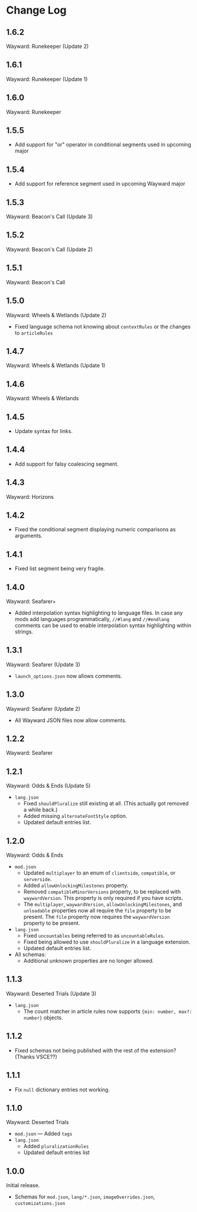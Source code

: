 # Change Log

## 1.6.2
Wayward: Runekeeper (Update 2)

## 1.6.1
Wayward: Runekeeper (Update 1)

## 1.6.0
Wayward: Runekeeper

## 1.5.5
- Add support for "or" operator in conditional segments used in upcoming major

## 1.5.4
- Add support for reference segment used in upcoming Wayward major

## 1.5.3
Wayward: Beacon's Call (Update 3)

## 1.5.2
Wayward: Beacon's Call (Update 2)

## 1.5.1
Wayward: Beacon's Call

## 1.5.0
Wayward: Wheels & Wetlands (Update 2)
- Fixed language schema not knowing about `contextRules` or the changes to `articleRules`

## 1.4.7
Wayward: Wheels & Wetlands (Update 1)

## 1.4.6
Wayward: Wheels & Wetlands

## 1.4.5
- Update syntax for links.

## 1.4.4
- Add support for falsy coalescing segment.

## 1.4.3
Wayward: Horizons

## 1.4.2
- Fixed the conditional segment displaying numeric comparisons as arguments.

## 1.4.1
- Fixed list segment being very fragile.

## 1.4.0
Wayward: Seafarer+
- Added interpolation syntax highlighting to language files. In case any mods add languages programmatically, `//#lang` and `//#endlang` comments can be used to enable interpolation syntax highlighting within strings.

## 1.3.1
Wayward: Seafarer (Update 3)
- `launch_options.json` now allows comments.

## 1.3.0
Wayward: Seafarer (Update 2)
- All Wayward JSON files now allow comments.

## 1.2.2
Wayward: Seafarer

## 1.2.1
Wayward: Odds & Ends (Update 5)
- `lang.json`
	- Fixed `shouldPluralize` still existing at all. (This actually got removed a while back.)
	- Added missing `alternateFontStyle` option.
	- Updated default entries list.

## 1.2.0
Wayward: Odds & Ends
- `mod.json`
	- Updated `multiplayer` to an enum of `clientside`, `compatible`, or `serverside`.
	- Added `allowUnlockingMilestones` property.
	- Removed `compatibleMinorVersions` property, to be replaced with `waywardVersion`. This property is only required if you have scripts.
	- The `multiplayer`, `waywardVersion`, `allowUnlockingMilestones`, and `unloadable` properties now all require the `file` property to be present. The `file` property now requires the `waywardVersion` property to be present.
- `lang.json`
	- Fixed `uncountables` being referred to as `uncountableRules`.
	- Fixed being allowed to use `shouldPluralize` in a language extension.
	- Updated default entries list.
- All schemas:
	- Additional unknown properties are no longer allowed.

## 1.1.3
Wayward: Deserted Trials (Update 3)
- `lang.json`
	- The count matcher in article rules now supports `{min: number, max?: number}` objects.

## 1.1.2
- Fixed schemas not being published with the rest of the extension? (Thanks VSCE??)

## 1.1.1
- Fix `null` dictionary entries not working.

## 1.1.0
Wayward: Deserted Trials
- `mod.json` — Added `tags`
- `lang.json`
	- Added `pluralizationRules`
	- Updated default entries list

## 1.0.0
Initial release. 
- Schemas for `mod.json`, `lang/*.json`, `imageOverrides.json`, `customizations.json`